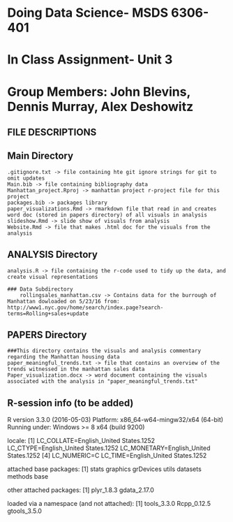 # Doing Data Science- MSDS 6306-401
# In Class Assignment- Unit 3

# Group Members: John Blevins, Dennis Murray, Alex Deshowitz

## FILE DESCRIPTIONS

## Main Directory
	.gitignore.txt -> file containing hte git ignore strings for git to omit updates
	Main.bib -> file containing bibliography data
	Manhattan_project.Rproj -> manhattan project r-project file for this project
	packages.bib -> packages library
	paper_visualizations.Rmd -> rmarkdown file that read in and creates word doc (stored in papers directory) of all visuals in analysis
	slideshow.Rmd -> slide show of visuals from analysis
	Website.Rmd -> file that makes .html doc for the visuals from the analysis
	

## ANALYSIS Directory
	analysis.R -> file containing the r-code used to tidy up the data, and create visual representations
	
	### Data Subdirectory
		rollingsales_manhattan.csv -> Contains data for the burrough of Manhattan dowloaded on 5/23/16 from: http://www1.nyc.gov/home/search/index.page?search-terms=Rolling+sales+update

## PAPERS Directory
	###This directory contains the visuals and analysis commentary regarding the Manhattan housing data
	paper_meaningful_trends.txt -> file that contains an overview of the trends witnessed in the manhattan sales data
	Paper_visualization.docx -> word document containing the visuals associated with the analysis in "paper_meaningful_trends.txt"
	

## R-session info (to be added)

R version 3.3.0 (2016-05-03)
Platform: x86_64-w64-mingw32/x64 (64-bit)
Running under: Windows >= 8 x64 (build 9200)

locale:
[1] LC_COLLATE=English_United States.1252  LC_CTYPE=English_United States.1252    LC_MONETARY=English_United States.1252
[4] LC_NUMERIC=C                           LC_TIME=English_United States.1252    

attached base packages:
[1] stats     graphics  grDevices utils     datasets  methods   base     

other attached packages:
[1] plyr_1.8.3   gdata_2.17.0

loaded via a namespace (and not attached):
[1] tools_3.3.0  Rcpp_0.12.5  gtools_3.5.0